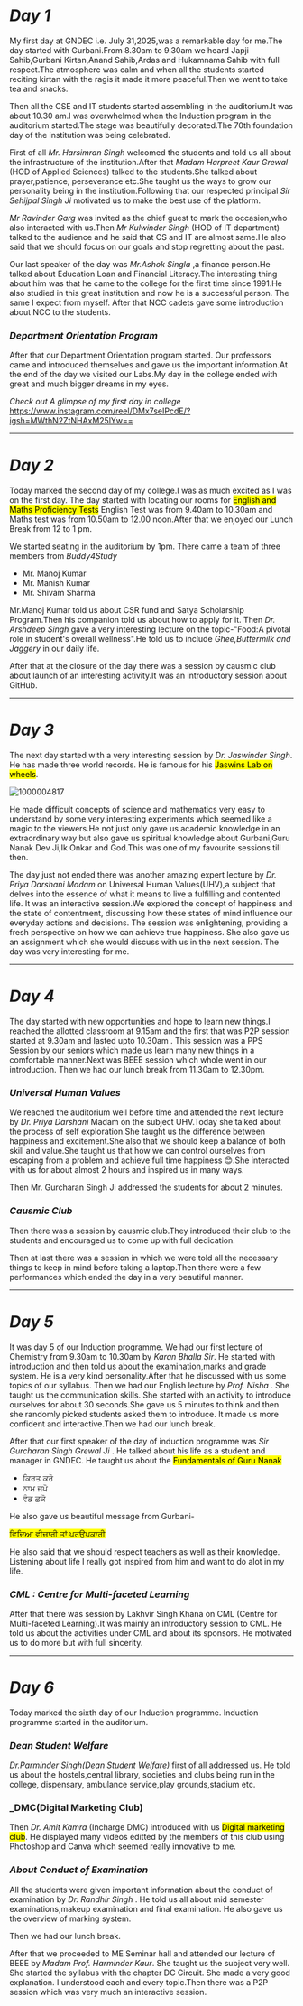 # _Day 1_

My first day at GNDEC i.e. July 31,2025,was a remarkable day for me.The day started with Gurbani.From 8.30am to 9.30am we heard Japji Sahib,Gurbani Kirtan,Anand Sahib,Ardas and Hukamnama Sahib with full respect.The atmosphere was calm and when all the students started reciting kirtan with the ragis it made it more peaceful.Then we went to take tea and snacks.

Then all the CSE and IT students started assembling in the auditorium.It was about 10.30 am.I was overwhelmed when the Induction program in the auditorium started.The stage was beautifully decorated.The 70th foundation day of the institution was being celebrated.

First of all *Mr. Harsimran Singh* welcomed the students and told us all about the infrastructure of the institution.After that *Madam Harpreet Kaur Grewal* (HOD of Applied Sciences) talked to the students.She talked about prayer,patience, perseverance etc.She taught us the ways to grow our personality being in the institution.Following that our respected principal *Sir Sehijpal Singh Ji* motivated us to make the best use of the platform.

*Mr Ravinder Garg* was invited as the chief guest to mark the occasion,who also interacted with us.Then *Mr Kulwinder Singh* (HOD of IT department) talked to the audience and he said that CS and IT are almost same.He also said that we should focus on our goals and stop regretting about the past.

Our last speaker of the day was *Mr.Ashok Singla* ,a finance person.He talked about Education Loan and Financial Literacy.The interesting thing about him was that he came to the college for the first time since 1991.He also studied in this great institution and now he is a successful person. The same I expect from myself.
After that NCC cadets gave some introduction about NCC to the students.

### _Department Orientation Program_

After that our Department Orientation program started. Our professors came and introduced themselves and gave us the important information.At the end of the day we visited our Labs.My day in the college ended with great and much bigger dreams in my eyes.

*Check out A glimpse of my first day in college*
https://www.instagram.com/reel/DMx7seIPcdE/?igsh=MWthN2ZtNHAxM25lYw==

***

# _Day 2_

Today marked the second day of my college.I was as much excited as I was on the first day.
The day started with locating our rooms for <mark>English and Maths Proficiency Tests</mark> English Test was from 9.40am to 10.30am and Maths test was from 10.50am to 12.00 noon.After that we enjoyed our Lunch Break from 12 to 1 pm.

We started seating in the auditorium by 1pm. There came a team of three members from *Buddy4Study*
- Mr. Manoj Kumar
- Mr. Manish Kumar
- Mr. Shivam Sharma

Mr.Manoj Kumar told us about CSR fund and Satya Scholarship Program.Then his companion told us about how to apply for it.
Then *Dr. Arshdeep Singh* gave a very interesting lecture on the topic-"Food:A pivotal role in student's overall wellness".He told us to include *Ghee,Buttermilk and Jaggery* in our daily life.

After that at the closure of the day there was a session by causmic club about launch of an interesting activity.It was an introductory session about GitHub.

***

# _Day 3_

The next day started with a very interesting session by *Dr. Jaswinder Singh*. He has made three world records. He is famous for his <mark>Jaswins Lab on wheels</mark>.

![1000004817](https://github.com/user-attachments/assets/19e2ceea-89b0-4a63-9b69-509774c95b7d)


He made difficult concepts of science and mathematics very easy to understand by some very interesting experiments which seemed like a magic to the viewers.He not just only gave us academic knowledge in an extraordinary way but also gave us spiritual knowledge about Gurbani,Guru Nanak Dev Ji,Ik Onkar and God.This was one of my favourite sessions till then.

The day just not ended there was another amazing expert lecture by *Dr. Priya Darshani Madam* on Universal Human Values(UHV),a subject that delves into the essence of what it means to live a fulfilling and contented life. It was an interactive session.We explored the concept of happiness and the state of contentment, discussing how these states of mind influence our everyday actions and decisions. The session was enlightening, providing a fresh perspective on how we can achieve true happiness. She also gave us an assignment which she would discuss with us in the next session.
The day was very interesting for me.

***

# _Day 4_

The day started with new opportunities and hope to learn new things.I reached the allotted classroom at 9.15am and the first that was P2P session started at 9.30am and lasted upto 10.30am . This session was a PPS Session by our seniors which made us learn many new things in a comfortable manner.Next was BEEE session which whole went in our introduction.
Then we had our lunch break from 11.30am to 12.30pm.

### _Universal Human Values_
We reached the auditorium well before time and attended the next lecture by *Dr. Priya Darshani* Madam on the subject UHV.Today she talked about the process of self exploration.She taught us the difference between happiness and excitement.She also that we should keep a balance of both skill and value.She taught us that how we can control ourselves from escaping from a problem and achieve full time happiness 😊.She interacted with us for about almost 2 hours and inspired us in many ways.

Then Mr. Gurcharan Singh Ji addressed the students for about 2 minutes.

### _Causmic Club_
Then there was a session by causmic club.They introduced their club to the students and encouraged us to come up with full dedication.

Then at last there was a session in which we were told all the necessary things to keep in mind before taking a laptop.Then there were a few performances which ended the day in a very beautiful manner.

***

# _Day 5_

It was day 5 of our Induction programme. We had our first lecture of Chemistry from 9.30am to 10.30am by *Karan Bhalla Sir*. He started with introduction and then told us about the
examination,marks and grade system. He is a very kind personality.After that he discussed with us some topics of our syllabus. Then we had our English lecture by *Prof. Nisha* . She taught us the communication skills. She started with an activity to introduce ourselves for about 30 seconds.She gave us 5 minutes to think and then she randomly picked students asked them to introduce. It made us more confident and interactive.Then we had our lunch break.

After that our first speaker of the day of induction programme was *Sir Gurcharan Singh Grewal Ji* . He talked about his life as a student and manager in GNDEC. He taught us about the <mark>Fundamentals of Guru Nanak</mark>
- ਕਿਰਤ ਕਰੋ
- ਨਾਮ ਜਪੋ
- ਵੰਡ ਛਕੋ

He also gave us beautiful message from Gurbani-

<mark>ਵਿਦਿਆ ਵੀਚਾਰੀ ਤਾਂ ਪਰਉਪਕਾਰੀ</mark>

He also said that we should respect teachers as well as their knowledge.
Listening about life I really got inspired from him and want to do alot  in my life.

### _CML : Centre for Multi-faceted Learning_
After that there was session by Lakhvir Singh Khana on CML (Centre for Multi-faceted Learning).It was mainly an introductory session to CML. He told us about the activities under CML and about its sponsors. He motivated us to do more but with full sincerity.

***

# _Day 6_

Today marked the sixth day of our Induction programme. Induction programme started in the auditorium.

### _Dean Student Welfare_

*Dr.Parminder Singh(Dean Student Welfare)* first of all addressed us. He told us about the hostels,central library, societies and clubs being run in the college, dispensary, ambulance service,play grounds,stadium etc.

### _DMC(Digital Marketing Club)

Then *Dr. Amit Kamra* (Incharge DMC) introduced with us <mark>Digital marketing club</mark>. He displayed many videos editted by the members of this club using Photoshop and Canva which seemed really innovative to me.

### _About Conduct of Examination_

All the students were given important information about the conduct of examination by *Dr. Randhir Singh* .
He told us all about mid semester examinations,makeup examination and final examination. He also gave us the overview of marking system.

Then we had our lunch break.

After that we proceeded to ME Seminar hall and attended our lecture of BEEE by *Madam Prof. Harminder Kaur*. She taught us the subject very well. She started the syllabus with the chapter DC Circuit. She made a very good explanation. I understood each and every topic.Then there was a P2P session which was very much an interactive session.














